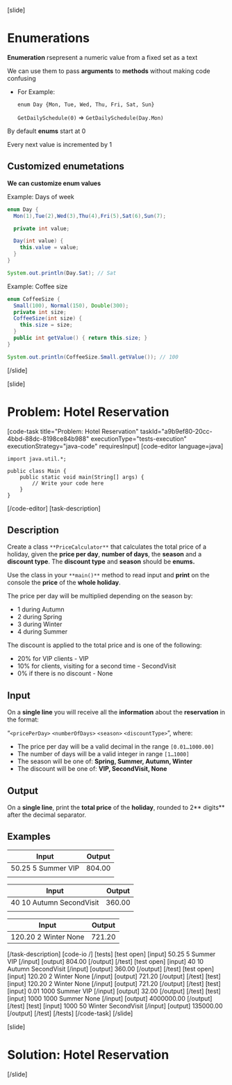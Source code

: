 [slide]

# Enumerations

**Enumeration** rsepresent a numeric value from a fixed set as a text

We can use them to pass **arguments** to **methods** without making code confusing

- For Example: 

  `enum Day {Mon, Tue, Wed, Thu, Fri, Sat, Sun}`

  `GetDailySchedule(0)` =>  `GetDailySchedule(Day.Mon)`

By default **enums** start at 0

Every next value is incremented by 1

## Customized enumetations

**We can customize enum values**

Example: Days of week

```java
enum Day { 
  Mon(1),Tue(2),Wed(3),Thu(4),Fri(5),Sat(6),Sun(7);

  private int value;

  Day(int value) {
    this.value = value;
  }
}

System.out.println(Day.Sat); // Sat
```
Example: Coffee size

```java
enum CoffeeSize { 
  Small(100), Normal(150), Double(300);
  private int size;
  CoffeeSize(int size) {
    this.size = size;
  }
  public int getValue() { return this.size; }
}

System.out.println(CoffeeSize.Small.getValue()); // 100
```
[/slide]

[slide]
# Problem: Hotel Reservation
[code-task title="Problem: Hotel Reservation" taskId="a9b9ef80-20cc-4bbd-88dc-8198ce84b988" executionType="tests-execution" executionStrategy="java-code" requiresInput]
[code-editor language=java]
```
import java.util.*;

public class Main {
    public static void main(String[] args) {
        // Write your code here
    }
}
```
[/code-editor]
[task-description]
## Description
Create a class `**PriceCalculator**` that calculates the total price of a holiday, given the **price per day**, **number of days**, the **season** and a **discount type**. The **discount type** and **season** should be **enums.**

Use the class in your `**main()**` method to read input and **print** on the console the **price** of the **whole holiday**.

The price per day will be multiplied depending on the season by:
- 1 during Autumn
- 2 during Spring
- 3 during Winter
- 4 during Summer

The discount is applied to the total price and is one of the following:
- 20% for VIP clients - VIP
- 10% for clients, visiting for a second time - SecondVisit
- 0% if there is no discount - None

## Input
On a **single line** you will receive all the **information** about the **reservation** in the format:

“`<pricePerDay>` `<numberOfDays>` `<season>` `<discountType>`”, where:

- The price per day will be a valid decimal in the range `[0.01…1000.00]`
- The number of days will be a valid integer in range `[1…1000]`
- The season will be one of: **Spring, Summer, Autumn, Winter**
- The discount will be one of: **VIP, SecondVisit, None**

## Output
On a **single line**, print the **total price** of the **holiday**, rounded to 2** digits** after the decimal separator.


## Examples
| **Input** | **Output** |
| --- | --- |
| 50.25 5 Summer VIP | 804.00 |
|  |  |

| **Input** | **Output** |
| --- | --- |
| 40 10 Autumn SecondVisit | 360.00 |
|  |  |

| **Input** | **Output** |
| --- | --- |
| 120.20 2 Winter None | 721.20 |

[/task-description]
[code-io /]
[tests]
[test open]
[input]
50.25 5 Summer VIP
[/input]
[output]
804.00
[/output]
[/test]
[test open]
[input]
40 10 Autumn SecondVisit
[/input]
[output]
360.00
[/output]
[/test]
[test open]
[input]
120.20 2 Winter None
[/input]
[output]
721.20
[/output]
[/test]
[test]
[input]
120.20 2 Winter None
[/input]
[output]
721.20
[/output]
[/test]
[test]
[input]
0.01 1000 Summer VIP
[/input]
[output]
32.00
[/output]
[/test]
[test]
[input]
1000 1000 Summer None
[/input]
[output]
4000000.00
[/output]
[/test]
[test]
[input]
1000 50 Winter SecondVisit
[/input]
[output]
135000.00
[/output]
[/test]
[/tests]
[/code-task]
[/slide]

[slide]

# Solution: Hotel Reservation 


[/slide]